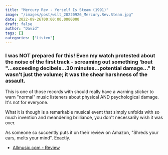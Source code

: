```yaml
---
title: "Mercury Rev - Yerself Is Steam (1991)"
image: "/images/post/wilt_20220926_Mercury.Rev.Steam.jpg"
date: 2022-09-26T00:00:00.0000000
draft: false
author: "David"
tags: []
categories: ["Listen"]
---
```

### I was NOT prepared for this! Even my watch protested about the noise of the first track - screaming out something 'bout "...exceeding decibels...30 minutes...potential damage..." It wasn't just the volume; it was the shear harshness of the assault.

 This is one of those records with should really have a warning sticker to warn "normal" music listeners about physical AND psychological damage. It's not for everyone.

 What it is though is a remarkable musical event that simply unfolds with so much invention and meandering brilliance, you don't necessarily wish it was over.

 As someone so succently puts it on their review on Amazon, "Shreds your ears, melts your mind". Exactly.

-  [Allmusic.com - Review](https://www.allmusic.com/album/yerself-is-steam-mw0000264184)